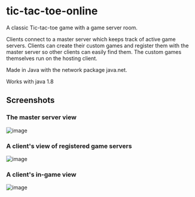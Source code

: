 # tic-tac-toe-online
A classic Tic-tac-toe game with a game server room.

Clients connect to a master server which keeps track of active game servers. Clients can create their custom games and register them with the master server so other clients can easily find them. The custom games themselves run on the hosting client.

Made in Java with the network package java.net.
                    

Works with java 1.8

## Screenshots

### The master server view
![image](https://user-images.githubusercontent.com/7015066/31672751-ab9a169a-b35d-11e7-8ec0-8929b183e309.png)

### A client's view of registered game servers
![image](https://user-images.githubusercontent.com/7015066/31672769-b7e70c8c-b35d-11e7-882d-4a1a54018fa3.png)

### A client's in-game view
![image](https://user-images.githubusercontent.com/7015066/31672774-bbbed9fc-b35d-11e7-82a3-62c6ff683349.png)
